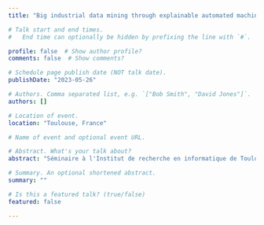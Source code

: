 ```yaml
---
title: "Big industrial data mining through explainable automated machine learning"

# Talk start and end times.
#   End time can optionally be hidden by prefixing the line with `#`.

profile: false  # Show author profile?
comments: false  # Show comments?

# Schedule page publish date (NOT talk date).
publishDate: "2023-05-26"

# Authors. Comma separated list, e.g. `["Bob Smith", "David Jones"]`.
authors: []

# Location of event.
location: "Toulouse, France"

# Name of event and optional event URL.

# Abstract. What's your talk about?
abstract: "Séminaire à l'Institut de recherche en informatique de Toulouse- IRIT"

# Summary. An optional shortened abstract.
summary: ""

# Is this a featured talk? (true/false)
featured: false

---
```




